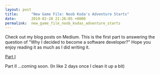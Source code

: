 ```yaml
---
layout: post
title:      "New Game File: Noob Koda's Adventure Starts"
date:       2019-02-28 21:26:05 +0000
permalink:  new_game_file_noob_kodas_adventure_starts
---
```




Check out my blog posts on Medium. This is the first part to answering the question of "Why I decided to become a software developer?" Hope you enjoy reading it as much as I did writing it.

[Part I ](https://medium.com/@404_Not_Found/new-game-file-noob-kodas-adventure-starts-17601176268ettp://)

Part II ...coming soon. (In like 2 days once I clean it up a bit)

